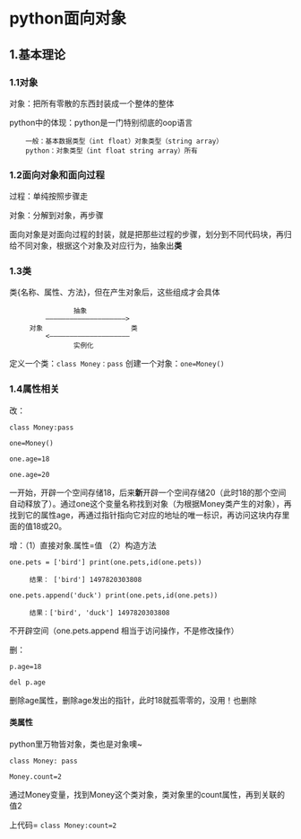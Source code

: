 # python面向对象

## 1.基本理论
### 1.1对象
对象：把所有零散的东西封装成一个整体的整体

python中的体现：python是一门特别彻底的oop语言
        
        一般：基本数据类型（int float）对象类型（string array）
        python：对象类型（int float string array）所有

### 1.2面向对象和面向过程
过程：单纯按照步骤走

对象：分解到对象，再步骤

面向对象是对面向过程的封装，就是把那些过程的步骤，划分到不同代码块，再归给不同对象，根据这个对象及对应行为，抽象出**类**

### 1.3类
类{名称、属性、方法}，但在产生对象后，这些组成才会具体

                    抽象
             ————————————————————> 
         对象                      类
             <————————————————————
                    实例化

定义一个类：``class Money：pass``
创建一个对象：``one=Money()``

### 1.4属性相关

改：

 ``class Money:pass``

 ``one=Money()``

``one.age=18``

``one.age=20``

一开始，开辟一个空间存储18，后来**新**开辟一个空间存储20（此时18的那个空间自动释放了）。通过one这个变量名称找到对象（为根据Money类产生的对象），再找到它的属性age，再通过指针指向它对应的地址的唯一标识，再访问这块内存里面的值18或20。

增：（1）直接对象.属性=值 （2）构造方法

``one.pets = ['bird']
print(one.pets,id(one.pets))``
          
         结果： ['bird'] 1497820303808
``one.pets.append('duck')
print(one.pets,id(one.pets))``
        
         结果：['bird', 'duck'] 1497820303808
不开辟空间（one.pets.append 相当于访问操作，不是修改操作）

删：

``p.age=18``

``del p.age``

删除age属性，删除age发出的指针，此时18就孤零零的，没用！也删除

#### 类属性

python里万物皆对象，类也是对象噢~

``class Money:
    pass``

``Money.count=2``

通过Money变量，找到Money这个类对象，类对象里的count属性，再到关联的值2

上代码= ``class Money:count=2``
